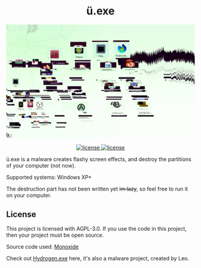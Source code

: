 <div align="center">

# ü.exe

![ü.exe ScreenShot](./README-Resources/1.png)

</div>

<p align="center">
	<a href="https://raw.githubusercontent.com/srcatt/u/master/LICENSE">
		<img src="https://img.shields.io/github/license/srcatt/u" alt="license">
	</a>
	<a href="#">
		<img src="https://img.shields.io/badge/platform-Windows%20XP+-green" alt="license">
	</a>
</p>

ü.exe is a malware creates flashy screen effects, and destroy the partitions of your computer (not now).

Supported systems: Windows XP+

The destruction part has not been written yet ~~im lazy~~, so feel free to run it on your computer.

## License
This project is licensed with AGPL-3.0. If you use the code in this project, then your project must be open source.

Source code used: [Monoxide](https://github.com/whypet/Monoxide)

Check out [Hydrogen.exe](https://github.com/LeoLezury/Hydrogen) here, it's also a malware project, created by Leo.
